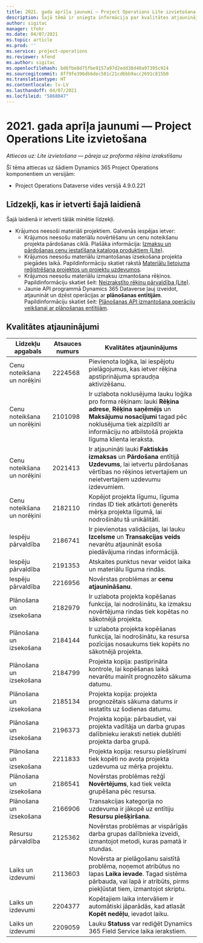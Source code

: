 ```yaml
---
title: 2021. gada aprīļa jaunumi — Project Operations Lite izvietošana
description: Šajā tēmā ir sniegta informācija par kvalitātes atjauninājumiem, kas pieejami 2021. gada aprīļa Project Operations Lite izvietošanas laidienam.
author: sigitac
manager: tfehr
ms.date: 04/07/2021
ms.topic: article
ms.prod: ''
ms.service: project-operations
ms.reviewer: kfend
ms.author: sigitac
ms.openlocfilehash: bd6fbe8d75fbe9157a97d2edd38d40a97395c924
ms.sourcegitcommit: 8ff9fe396db6dec581c21cd6bb9acc2691c815b0
ms.translationtype: HT
ms.contentlocale: lv-LV
ms.lasthandoff: 04/07/2021
ms.locfileid: "5868047"
---
```

# <a name="whats-new-april-2021---project-operations-lite-deployment"></a>2021. gada aprīļa jaunumi — Project Operations Lite izvietošana

_Attiecas uz: Lite izvietošana — pāreja uz proforma rēķina izrakstīšanu_

Šī tēma attiecas uz šādiem Dynamics 365 Project Operations komponentiem un versijām:

  - Project Operations Dataverse vides versijā 4.9.0.221 

## <a name="features-included-in-this-release"></a>Līdzekļi, kas ir ietverti šajā laidienā

Šajā laidienā ir ietverti tālāk minētie līdzekļi.

- Krājumos neesoši materiāli projektiem. Galvenās iespējas ietver:
  - Krājumos neesošu materiālu novērtēšanu un cenu noteikšanu projekta pārdošanas ciklā. Plašāka informācija: [Izmaksu un pārdošanas cenu iestatīšana kataloga produktiem (Lite)](../pricing-costing/set-up-cost-sales-rates-catalog-products.md).
  - Krājumos neesošu materiālu izmantošanas izsekošana projekta piegādes laikā. Papildinformāciju skatiet rakstā [Materiālu lietojuma reģistrēšana projektos un projektu uzdevumos](../../material/material-usage-log.md).
  - Krājumos neesošu materiālu izmaksu izmantošana rēķinos. Papildinformāciju skatiet šeit: [Neizrakstīto rēķinu pārvaldība (Lite)](../proforma-invoicing/manage-billing-backlog-sales.md#product-billing-backlog).
  - Jaunie API programmā Dynamics 365 Dataverse ļauj izveidot, atjaunināt un dzēst operācijas ar **plānošanas entītijām**. Papildinformāciju skatiet šeit: [Plānošanas API izmantošana operāciju veikšanai ar plānošanas entītijām](../../project-management/schedule-api-preview.md).

## <a name="quality-updates"></a>Kvalitātes atjauninājumi

| **Līdzekļu apgabals** | **Atsauces numurs** | **Kvalitātes atjauninājums** |
| --- | --- | --- |
| Cenu noteikšana un norēķini | 2224568 | Pievienota loģika, lai iespējotu pielāgojumus, kas ietver rēķina apstiprinājuma spraudņa aktivizēšanu. |
| Cenu noteikšana un norēķini | 2101098 | Ir uzlabota noklusējuma lauku loģika pro forma rēķinam: lauki **Rēķina adrese**, **Rēķina saņēmējs** un **Maksājumu nosacījumi** tagad pēc noklusējuma tiek aizpildīti ar informāciju no atbilstošā projekta līguma klienta ieraksta. |
| Cenu noteikšana un norēķini | 2021413 | Ir atjaunināti lauki **Faktiskās izmaksas** un **Pārdošana** entītijā **Uzdevums**, lai ietvertu pārdošanas vērtības no rēķinos ietvertajiem un neietvertajiem uzdevumu izdevumiem. |
| Cenu noteikšana un norēķini | 2182110 | Kopējot projekta līgumu, līguma rindas ID tiek atkārtoti ģenerēts mērķa projekta līgumā, lai nodrošinātu tā unikālitāti. |
| Iespēju pārvaldība | 2186741 | Ir pievienotas validācijas, lai lauku **Izcelsme** un **Transakcijas veids** nevarētu atjaunināt esoša piedāvājuma rindas informācijā. |
| Iespēju pārvaldība | 2191353 | Atskaites punktus nevar veidot laika un materiālu līguma rindās. |
| Iespēju pārvaldība | 2216956 | Novērstas problēmas ar **cenu atjaunināšanu**. |
| Plānošana un izsekošana | 2182979 | Ir uzlabota projekta kopēšanas funkcija, lai nodrošinātu, ka izmaksu novērtējuma rindas tiek kopētas no sākotnējā projekta. |
| Plānošana un izsekošana | 2184144 | Ir uzlabota projekta kopēšanas funkcija, lai nodrošinātu, ka resursa pozīcijas nosaukums tiek kopēts no sākotnējā projekta. |
| Plānošana un izsekošana | 2184799 | Projekta kopija: pastiprināta kontrole, lai kopēšanas laikā nevarētu mainīt prognozēto sākuma datumu. |
| Plānošana un izsekošana | 2185134 | Projekta kopija: projekta prognozētais sākuma datums ir iestatīts uz šodienas datumu. |
| Plānošana un izsekošana | 2196373 | Projekta kopija: pārbaudiet, vai projekta vadītāja un darba grupas dalībnieku ieraksti netiek dublēti projekta darba grupā. |
| Plānošana un izsekošana | 2211833 | Projekta kopija: resursu piešķīrumi tiek kopēti no avota projekta uzdevuma uz mērķa projektu. |
| Plānošana un izsekošana | 2186541 | Novērstas problēmas režģī **Novērtējums**, kad tiek veikta grupēšana pēc resursa. |
| Plānošana un izsekošana | 2166906 | Transakcijas kategorija no uzdevuma ir jākopē uz entītiju **Resursu piešķiršana**. |
| Resursu pārvaldība | 2125362 | Novērstas problēmas ar vispārīgās darba grupas dalībnieka izveidi, izmantojot metodi, kuras pamatā ir stundas. |
| Laiks un izdevumi | 2113603 | Novērsta ar pielāgošanu saistītā problēma, noņemot atribūtus no lapas **Laika ievade**. Tagad sistēma pārbauda, vai lapā ir atribūts, pirms piekļūstat tiem, izmantojot skriptu. |
| Laiks un izdevumi | 2204377 | Kopētajiem laika intervāliem ir automātiski jāparādās, kad atlasāt **Kopēt nedēļu**, ievadot laiku. |
| Laiks un izdevumi | 2209059 | Lauku **Statuss** var rediģēt Dynamics 365 Field Service laika ierakstiem. |
